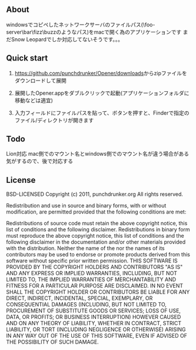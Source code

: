 ## About
windowsでコピペしたネットワークサーバのファイルパス(\\foo-server\bar\fizz\buzzのようなパス)をmacで開く為のアプリケーションです
まだSnow Leopardでしか対応してないそうです。。。


## Quick start

1. <https://github.com/punchdrunker/Opener/downloads>からzipファイルをダウンロードして展開

2. 展開したOpener.appをダブルクリックで起動(アプリケーションフォルダに移動などは適宜)

3. 入力フィールドにファイルパスを貼って、ボタンを押すと、Finderで指定のファイル/ディレクトリが開きます

## Todo
Lion対応
mac側でのマウント名とwindows側でのマウント名が違う場合がある気がするので、後で対応する

## License
BSD-LICENSED
Copyright (c) 2011, punchdrunker.org
All rights reserved.

Redistribution and use in source and binary forms, with or without modification, are permitted provided that the following conditions are met:

Redistributions of source code must retain the above copyright notice, this list of conditions and the following disclaimer.
Redistributions in binary form must reproduce the above copyright notice, this list of conditions and the following disclaimer in the documentation and/or other materials provided with the distribution.
Neither the name of the <ORGANIZATION> nor the names of its contributors may be used to endorse or promote products derived from this software without specific prior written permission.
THIS SOFTWARE IS PROVIDED BY THE COPYRIGHT HOLDERS AND CONTRIBUTORS "AS IS" AND ANY EXPRESS OR IMPLIED WARRANTIES, INCLUDING, BUT NOT LIMITED TO, THE IMPLIED WARRANTIES OF MERCHANTABILITY AND FITNESS FOR A PARTICULAR PURPOSE ARE DISCLAIMED. IN NO EVENT SHALL THE COPYRIGHT HOLDER OR CONTRIBUTORS BE LIABLE FOR ANY DIRECT, INDIRECT, INCIDENTAL, SPECIAL, EXEMPLARY, OR CONSEQUENTIAL DAMAGES (INCLUDING, BUT NOT LIMITED TO, PROCUREMENT OF SUBSTITUTE GOODS OR SERVICES; LOSS OF USE, DATA, OR PROFITS; OR BUSINESS INTERRUPTION) HOWEVER CAUSED AND ON ANY THEORY OF LIABILITY, WHETHER IN CONTRACT, STRICT LIABILITY, OR TORT (INCLUDING NEGLIGENCE OR OTHERWISE) ARISING IN ANY WAY OUT OF THE USE OF THIS SOFTWARE, EVEN IF ADVISED OF THE POSSIBILITY OF SUCH DAMAGE.
